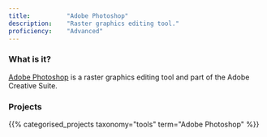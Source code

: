 ```yaml
---
title: 			"Adobe Photoshop"
description: 	"Raster graphics editing tool."
proficiency:	"Advanced"
---
```


### What is it?
[Adobe Photoshop](http://www.adobe.com/products/photoshopfamily.html) is a raster graphics editing tool and part of the Adobe Creative Suite.

### Projects
{{% categorised_projects taxonomy="tools" term="Adobe Photoshop" %}}